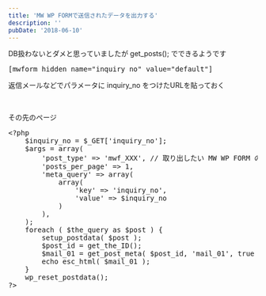 ```yaml
---
title: 'MW WP FORMで送信されたデータを出力する'
description: ''
pubDate: '2018-06-10'
---
```


<p>DB扱わないとダメと思っていましたが get_posts(); でできるようです</p>
<pre class="brush: xml; title: ; notranslate" title="">[mwform_hidden name="inquiry_no" value="default"]</pre>
<p>返信メールなどでパラメータに inquiry_no をつけたURLを貼っておく</p>
<p>&nbsp;</p>
<p>その先のページ</p>
<pre class="brush: php; title: ; notranslate" title="">&lt;?php
	$inquiry_no = $_GET['inquiry_no'];
	$args = array(
		'post_type' =&gt; 'mwf_XXX', // 取り出したい MW WP FORM の識別子
		'posts_per_page' =&gt; 1,
		'meta_query' =&gt; array(
			array(
				'key' =&gt; 'inquiry_no',
				'value' =&gt; $inquiry_no
			)
		),
	);
	foreach ( $the_query as $post ) {
		setup_postdata( $post );
		$post_id = get_the_ID();
		$mail_01 = get_post_meta( $post_id, 'mail_01', true );
		echo esc_html( $mail_01 );
	}
	wp_reset_postdata();
?&gt;</pre>
